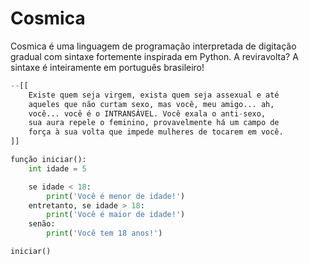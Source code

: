 # Cosmica
Cosmica é uma linguagem de programação interpretada de digitação gradual com sintaxe fortemente inspirada em Python. A reviravolta? A sintaxe é inteiramente em português brasileiro!

```python
--[[
	Existe quem seja virgem, exista quem seja assexual e até
	aqueles que não curtam sexo, mas você, meu amigo... ah,
	você... você é o INTRANSÁVEL. Você exala o anti-sexo,
	sua aura repele o feminino, provavelmente há um campo de
	força à sua volta que impede mulheres de tocarem em você.
]]

função iniciar():
	int idade = 5

	se idade < 18:
		print('Você é menor de idade!')
	entretanto, se idade > 18:
		print('Você é maior de idade!')
	senão:
		print('Você tem 18 anos!')

iniciar()
```